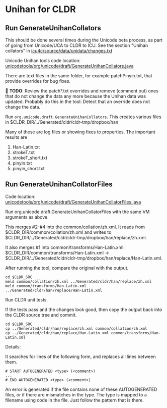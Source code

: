 # Unihan for CLDR

## Run GenerateUnihanCollators

This should be done several times during the Unicode beta process, as part of
going from Unicode/UCA to CLDR to ICU. See the section "Unihan collators" in
[icu4c/source/data/unidata/changes.txt](https://github.com/unicode-org/icu/blob/main/icu4c/source/data/unidata/changes.txt)

Unicode Unihan tools code location:
[unicodetools/org/unicode/draft/GenerateUnihanCollators.java](https://github.com/unicode-org/unicodetools/blob/main/unicodetools/org/unicode/draft/GenerateUnihanCollators.java)

There are text files in the same folder, for example patchPinyin.txt, that
provide overrides for bug fixes.

:construction: **TODO**: Review the patch\*.txt overrides and remove (comment out) ones that do not
change the data any more because the Unihan data was updated. Probably do this
in the tool: Detect that an override does not change the data.

Run `org.unicode.draft.GenerateUnihanCollators`.
This creates various files in $CLDR_DIR/../Generated/cldr/cldr-tmp/dropbox/han

Many of these are log files or showing fixes to properties. The important
results are

1.  Han-Latin.txt
2.  strokeT.txt
3.  strokeT_short.txt
4.  pinyin.txt
5.  pinyin_short.txt

## Run GenerateUnihanCollatorFiles

Code location:
[unicodetools/org/unicode/draft/GenerateUnihanCollatorFiles.java](https://github.com/unicode-org/unicodetools/blob/main/unicodetools/org/unicode/draft/GenerateUnihanCollatorFiles.java)

Run org.unicode.draft.GenerateUnihanCollatorFiles with the same VM arguments as
above.

This merges #2-#4 into the common/collation/zh.xml. It reads from
$CLDR_DIR/common/collation/zh.xml and writes to
$CLDR_DIR/../Generated/cldr/cldr-tmp/dropbox/han/replace/zh.xml.

It also merges #1 into common/transforms/Han-Latin.xml:
$CLDR_DIR/common/transforms/Han-Latin.xml ->
$CLDR_DIR/../Generated/cldr/cldr-tmp/dropbox/han/replace/Han-Latin.xml.

After running the tool, compare the original with the output.
```
cd $CLDR_SRC
meld common/collation/zh.xml ../Generated/cldr/han/replace/zh.xml
meld common/transforms/Han-Latin.xml ../Generated/cldr/han/replace/Han-Latin.xml
```

Run CLDR unit tests.

If the tests pass and the changes look good, then copy the output back into the
CLDR source tree and commit.
```
cd $CLDR_SRC
cp ../Generated/cldr/han/replace/zh.xml common/collation/zh.xml
cp ../Generated/cldr/han/replace/Han-Latin.xml common/transforms/Han-Latin.xml
```

Details:

It searches for lines of the following form, and replaces all lines between
them.
```
# START AUTOGENERATED <type> (<comment>)
...
# END AUTOGENERATED <type> (<comment>)
```

An error is generated if the file contains none of these AUTOGENERATED files, or
if there are mismatches in the type. The type is mapped to a filename using code
in the file. Just follow the pattern that is there.
